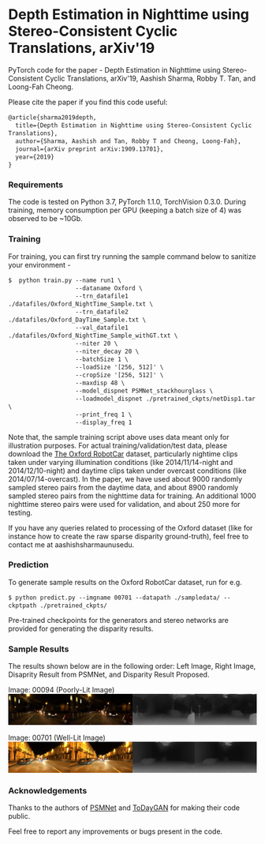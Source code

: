 # Depth Estimation in Nighttime using Stereo-Consistent Cyclic Translations, arXiv'19
PyTorch code for the paper - Depth Estimation in Nighttime using Stereo-Consistent Cyclic Translations, arXiv'19, Aashish Sharma, Robby T. Tan, and Loong-Fah Cheong. 

Please cite the paper if you find this code useful:
```
@article{sharma2019depth,
  title={Depth Estimation in Nighttime using Stereo-Consistent Cyclic Translations},
  author={Sharma, Aashish and Tan, Robby T and Cheong, Loong-Fah},
  journal={arXiv preprint arXiv:1909.13701},
  year={2019}
}
```
### Requirements
The code is tested on Python 3.7, PyTorch 1.1.0, TorchVision 0.3.0. During training, memory consumption per GPU (keeping a batch size of 4) was observed to be ~10Gb. 

### Training
For training, you can first try running the sample command below to sanitize your environment -
```
$  python train.py --name run1 \
                   --dataname Oxford \
                   --trn_datafile1 ./datafiles/Oxford_NightTime_Sample.txt \
                   --trn_datafile2 ./datafiles/Oxford_DayTime_Sample.txt \
                   --val_datafile1 ./datafiles/Oxford_NightTime_Sample_withGT.txt \
                   --niter 20 \
                   --niter_decay 20 \
                   --batchSize 1 \
                   --loadSize '[256, 512]' \
                   --cropSize '[256, 512]' \
                   --maxdisp 48 \
                   --model_dispnet PSMNet_stackhourglass \
                   --loadmodel_dispnet ./pretrained_ckpts/netDisp1.tar \
                   --print_freq 1 \
                   --display_freq 1
```
Note that, the sample training script above uses data meant only for illustration purposes. For actual training/validation/test data, please download the [The Oxford RobotCar](https://robotcar-dataset.robots.ox.ac.uk/datasets/) dataset, particularly nightime clips taken under varying illumination conditions (like 2014/11/14-night and 2014/12/10-night) and daytime clips taken under overcast conditions (like 2014/07/14-overcast). In the paper, we have used about 9000 randomly sampled stereo pairs from the daytime data, and about 8900 randomly sampled stereo pairs from the nighttime data for training. An additional 1000 nighttime stereo pairs were used for validation, and about 250 more for testing. 

If you have any queries related to processing of the Oxford dataset (like for instance how to create the raw sparse disparity ground-truth), feel free to contact me at aashish<DOT>sharma<AT>u<DOT>nus<DOT>edu. 

### Prediction
To generate sample results on the Oxford RobotCar dataset, run for e.g. 
```
$ python predict.py --imgname 00701 --datapath ./sampledata/ --ckptpath ./pretrained_ckpts/
```
Pre-trained checkpoints for the generators and stereo networks are provided for generating the disparity results. 

### Sample Results
The results shown below are in the following order: Left Image, Right Image, Disaprity Result from PSMNet, and Disparity Result Proposed. 

Image: 00094 (Poorly-Lit Image)
![00094](images/00094_f.png)

Image: 00701 (Well-Lit Image)
![00701](images/00701_f.png)
  
### Acknowledgements 
Thanks to the authors of [PSMNet](https://github.com/JiaRenChang/PSMNet) and [ToDayGAN](https://github.com/AAnoosheh/ToDayGAN) for making their code public. 

Feel free to report any improvements or bugs present in the code. 
